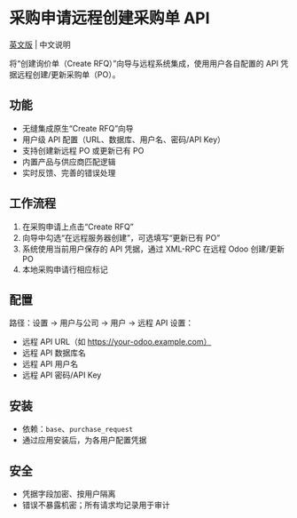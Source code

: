 # 采购申请远程创建采购单 API

[英文版](README.md) | 中文说明

将“创建询价单（Create RFQ）”向导与远程系统集成，使用用户各自配置的 API 凭据远程创建/更新采购单（PO）。

## 功能
- 无缝集成原生“Create RFQ”向导
- 用户级 API 配置（URL、数据库、用户名、密码/API Key）
- 支持创建新远程 PO 或更新已有 PO
- 内置产品与供应商匹配逻辑
- 实时反馈、完善的错误处理

## 工作流程
1. 在采购申请上点击“Create RFQ”
2. 向导中勾选“在远程服务器创建”，可选填写“更新已有 PO”
3. 系统使用当前用户保存的 API 凭据，通过 XML-RPC 在远程 Odoo 创建/更新 PO
4. 本地采购申请行相应标记

## 配置
路径：设置 → 用户与公司 → 用户 → 远程 API 设置：
- 远程 API URL（如 https://your-odoo.example.com）
- 远程 API 数据库名
- 远程 API 用户名
- 远程 API 密码/API Key

## 安装
- 依赖：`base`、`purchase_request`
- 通过应用安装后，为各用户配置凭据

## 安全
- 凭据字段加密、按用户隔离
- 错误不暴露机密；所有请求均记录用于审计

